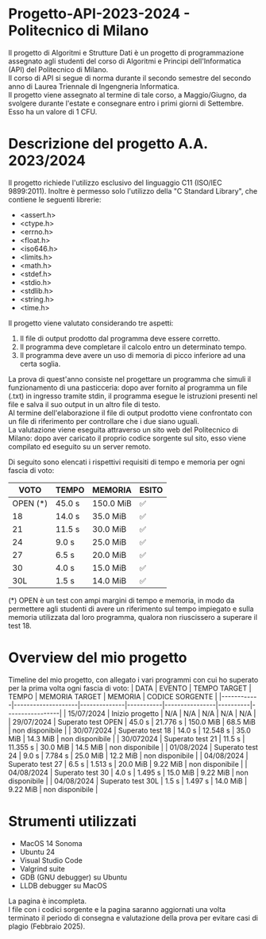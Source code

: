 # Progetto-API-2023-2024 - Politecnico di Milano
Il progetto di Algoritmi e Strutture Dati è un progetto di programmazione assegnato agli studenti del corso di Algoritmi e Principi dell'Informatica (API) del Politecnico di Milano.  
Il corso di API si segue di norma durante il secondo semestre del secondo anno di Laurea Triennale di Ingengneria Informatica.  
Il progetto viene assegnato al termine di tale corso, a Maggio/Giugno, da svolgere durante l'estate e consegnare entro i primi giorni di Settembre.  
Esso ha un valore di 1 CFU.  

# Descrizione del progetto A.A. 2023/2024
Il progetto richiede l'utilizzo esclusivo del linguaggio C11 (ISO/IEC 9899:2011). Inoltre è permesso solo l'utilizzo della "C Standard Library", che contiene le seguenti librerie:
* <assert.h>
* <ctype.h>
* <errno.h>
* <float.h>
* <iso646.h>
* <limits.h>
* <math.h>
* <stdef.h>
* <stdio.h>
* <stdlib.h>
* <string.h>
* <time.h>

Il progetto viene valutato considerando tre aspetti:
1. Il file di output prodotto dal programma deve essere corretto.
2. Il programma deve completare il calcolo entro un determinato tempo.
3. Il programma deve avere un uso di memoria di picco inferiore ad una certa soglia.
   
La prova di quest'anno consiste nel progettare un programma che simuli il funzionamento di una pasticceria: dopo aver fornito al programma un file (.txt) in ingresso tramite stdin, il programma esegue le istruzioni presenti nel file e salva il suo output in un altro file di testo.  
Al termine dell'elaborazione il file di output prodotto viene confrontato con un file di riferimento per controllare che i due siano uguali.  
La valutazione viene eseguita attraverso un sito web del Politecnico di Milano: dopo aver caricato il proprio codice sorgente sul sito, esso viene compilato ed eseguito su un server remoto.  

Di seguito sono elencati i rispettivi requisiti di tempo e memoria per ogni fascia di voto:

| VOTO     | TEMPO  | MEMORIA   | ESITO              |
| ---------|--------|-----------|--------------------|
| OPEN (*) | 45.0 s | 150.0 MiB | :white_check_mark: |
| 18       | 14.0 s | 35.0 MiB  | :white_check_mark: |
| 21       | 11.5 s | 30.0 MiB  | :white_check_mark: |
| 24       | 9.0 s  | 25.0 MiB  | :white_check_mark: |
| 27       | 6.5 s  | 20.0 MiB  | :white_check_mark: |
| 30       | 4.0 s  | 15.0 MiB  | :white_check_mark: |
| 30L      | 1.5 s  | 14.0 MiB  | :white_check_mark: |

(*) OPEN è un test con ampi margini di tempo e memoria, in modo da permettere agli studenti di avere un riferimento sul tempo impiegato e sulla memoria utilizzata dal loro programma, qualora non riuscissero a superare il test 18.

# Overview del mio progetto
Timeline del mio progetto, con allegato i vari programmi con cui ho superato per la prima volta ogni fascia di voto:
| DATA       | EVENTO             | TEMPO TARGET | TEMPO     | MEMORIA TARGET | MEMORIA  | CODICE SORGENTE |
|------------|--------------------|--------------|-----------|----------------|----------|-----------------|
| 15/07/2024 | Inizio progetto    | N/A          | N/A       | N/A            | N/A      | N/A             |
| 29/07/2024 | Superato test OPEN | 45.0 s       | 21.776 s  | 150.0 MiB      | 68.5 MiB | non disponibile |
| 30/07/2024 | Superato test 18   | 14.0 s       | 12.548 s  | 35.0 MiB       | 14.3 MiB | non disponibile |
| 30/072024  | Superato test 21   | 11.5 s       | 11.355 s  | 30.0 MiB       | 14.5 MiB | non disponibile |
| 01/08/2024 | Superato test 24   | 9.0 s        | 7.784 s   | 25.0 MiB       | 12.2 MiB | non disponibile |
| 04/08/2024 | Superato test 27   | 6.5 s        | 1.513 s   | 20.0 MiB       | 9.22 MiB | non disponibile |
| 04/08/2024 | Superato test 30   | 4.0 s        | 1.495 s   | 15.0 MiB       | 9.22 MiB | non disponibile |
| 04/08/2024 | Superato test 30L  | 1.5 s        | 1.497 s   | 14.0 MiB       | 9.22 MiB | non disponibile |


# Strumenti utilizzati
* MacOS 14 Sonoma
* Ubuntu 24
* Visual Studio Code
* Valgrind suite
* GDB (GNU debugger) su Ubuntu
* LLDB debugger su MacOS

La pagina è incompleta.  
I file con i codici sorgente e la pagina saranno aggiornati una volta terminato il periodo di consegna e valutazione della prova per evitare casi di plagio (Febbraio 2025).

